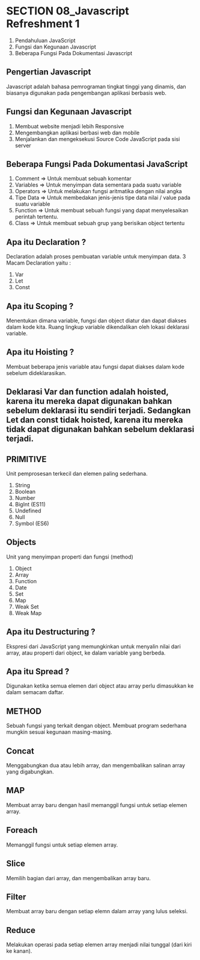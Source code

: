 # SECTION 08_Javascript Refreshment 1

1. Pendahuluan JavaScript
2. Fungsi dan Kegunaan Javascript
3. Beberapa Fungsi Pada Dokumentasi Javascript

## Pengertian Javascript

Javascript adalah bahasa pemrograman tingkat tinggi yang dinamis, dan biasanya digunakan pada pengembangan aplikasi berbasis web.

## Fungsi dan Kegunaan Javascript

1. Membuat website menjadi lebih Responsive
2. Mengembangkan aplikasi berbasi web dan mobile
3. Menjalankan dan mengeksekusi Source Code JavaScript pada sisi server

## Beberapa Fungsi Pada Dokumentasi JavaScript

1. Comment => Untuk membuat sebuah komentar
2. Variables => Untuk menyimpan data sementara pada suatu variable
3. Operators => Untuk melakukan fungsi aritmatika dengan nilai angka
4. Tipe Data => Untuk membedakan jenis-jenis tipe data nilai / value pada suatu variable
5. Function => Untuk membuat sebuah fungsi yang dapat menyelesaikan perintah tertentu.
6. Class => Untuk membuat sebuah grup yang berisikan object tertentu

## Apa itu Declaration ?

Declaration adalah proses pembuatan variable untuk menyimpan data.
3 Macam Declaration yaitu :

1. Var
2. Let
3. Const

## Apa itu Scoping ?

Menentukan dimana variable, fungsi dan object diatur dan dapat diakses dalam kode kita. Ruang lingkup variable dikendalikan oleh lokasi deklarasi variable.

## Apa itu Hoisting ?

Membuat beberapa jenis variable atau fungsi dapat diakses dalam kode sebelum dideklarasikan.

## Deklarasi Var dan function adalah hoisted, karena itu mereka dapat digunakan bahkan sebelum deklarasi itu sendiri terjadi. Sedangkan Let dan const tidak hoisted, karena itu mereka tidak dapat digunakan bahkan sebelum deklarasi terjadi.

## PRIMITIVE

Unit pemprosesan terkecil dan elemen paling sederhana.

1. String
2. Boolean
3. Number
4. BigInt (ES11)
5. Undefined
6. Null
7. Symbol (ES6)

## Objects

Unit yang menyimpan properti dan fungsi (method)

1. Object
2. Array
3. Function
4. Date
5. Set
6. Map
7. Weak Set
8. Weak Map

## Apa itu Destructuring ?

Ekspresi dari JavaScript yang memungkinkan untuk menyalin nilai dari array, atau properti dari object, ke dalam variable yang berbeda.

## Apa itu Spread ?

Digunakan ketika semua elemen dari object atau array perlu dimasukkan ke dalam semacam daftar.

## METHOD

Sebuah fungsi yang terkait dengan object. Membuat program sederhana mungkin sesuai kegunaan masing-masing.

## Concat

Menggabungkan dua atau lebih array, dan mengembalikan salinan array yang digabungkan.

## MAP

Membuat array baru dengan hasil memanggil fungsi untuk setiap elemen array.

## Foreach

Memanggil fungsi untuk setiap elemen array.

## Slice

Memilih bagian dari array, dan mengembalikan array baru.

## Filter

Membuat array baru dengan setiap elemn dalam array yang lulus seleksi.

## Reduce

Melakukan operasi pada setiap elemen array menjadi nilai tunggal (dari kiri ke kanan).
